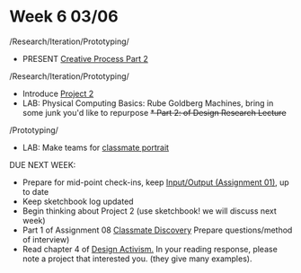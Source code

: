 # Week 6 03/06

/Research/Iteration/Prototyping/
* PRESENT [Creative Process Part 2](creative_process.md)

/Research/Iteration/Prototyping/
* Introduce [Project 2](city_as_site.md)
* LAB: Physical Computing Basics: Rube Goldberg Machines, bring in some junk you'd like to repurpose
~~* Part 2: of Design Research Lecture~~

/Prototyping/
* LAB: Make teams for [classmate portrait ](classmate_discovery.md)

DUE NEXT WEEK:
* Prepare for mid-point check-ins, keep [Input/Output (Assignment 01),](constant_inputoutput.md) up to date  
* Keep sketchbook log updated
* Begin thinking about Project 2 (use sketchbook! we will discuss next week)
* Part 1 of Assignment 08 [Classmate Discovery](classmate_discovery.md) Prepare questions/method of interview)
* Read chapter 4 of [Design Activism.](https://drive.google.com/file/d/1uEY0Yyy1gyc-1jXy_iNnqD05Hq_hSo0L/view?usp=sharing) In your reading response, please note a project that interested you. (they give many examples).


